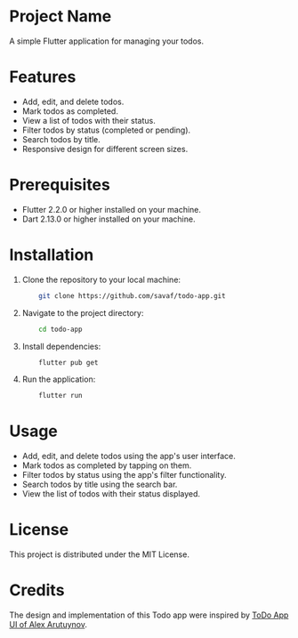 # Project Name
A simple Flutter application for managing your todos.

# Features
- Add, edit, and delete todos.
- Mark todos as completed.
- View a list of todos with their status.
- Filter todos by status (completed or pending).
- Search todos by title.
- Responsive design for different screen sizes.

# Prerequisites
- Flutter 2.2.0 or higher installed on your machine.
- Dart 2.13.0 or higher installed on your machine.

# Installation

1. Clone the repository to your local machine: 
    ```bash
        git clone https://github.com/savaf/todo-app.git
    ```
2. Navigate to the project directory:
    ```bash
        cd todo-app
    ```
3. Install dependencies:
    ```bash
        flutter pub get
    ```
4. Run the application:
    ```bash
        flutter run
    ```
# Usage
- Add, edit, and delete todos using the app's user interface.
- Mark todos as completed by tapping on them.
- Filter todos by status using the app's filter functionality.
- Search todos by title using the search bar.
- View the list of todos with their status displayed.

# License
This project is distributed under the MIT License.

# Credits
The design and implementation of this Todo app were inspired by [ToDo App UI of Alex Arutuynov](https://dribbble.com/shots/14100356-ToDo-App-UI).